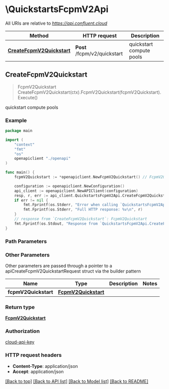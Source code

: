 # \QuickstartsFcpmV2Api

All URIs are relative to *https://api.confluent.cloud*

Method | HTTP request | Description
------------- | ------------- | -------------
[**CreateFcpmV2Quickstart**](QuickstartsFcpmV2Api.md#CreateFcpmV2Quickstart) | **Post** /fcpm/v2/quickstart | quickstart compute pools



## CreateFcpmV2Quickstart

> FcpmV2Quickstart CreateFcpmV2Quickstart(ctx).FcpmV2Quickstart(fcpmV2Quickstart).Execute()

quickstart compute pools



### Example

```go
package main

import (
    "context"
    "fmt"
    "os"
    openapiclient "./openapi"
)

func main() {
    fcpmV2Quickstart := *openapiclient.NewFcpmV2Quickstart() // FcpmV2Quickstart |  (optional)

    configuration := openapiclient.NewConfiguration()
    api_client := openapiclient.NewAPIClient(configuration)
    resp, r, err := api_client.QuickstartsFcpmV2Api.CreateFcpmV2Quickstart(context.Background()).FcpmV2Quickstart(fcpmV2Quickstart).Execute()
    if err != nil {
        fmt.Fprintf(os.Stderr, "Error when calling `QuickstartsFcpmV2Api.CreateFcpmV2Quickstart``: %v\n", err)
        fmt.Fprintf(os.Stderr, "Full HTTP response: %v\n", r)
    }
    // response from `CreateFcpmV2Quickstart`: FcpmV2Quickstart
    fmt.Fprintf(os.Stdout, "Response from `QuickstartsFcpmV2Api.CreateFcpmV2Quickstart`: %v\n", resp)
}
```

### Path Parameters



### Other Parameters

Other parameters are passed through a pointer to a apiCreateFcpmV2QuickstartRequest struct via the builder pattern


Name | Type | Description  | Notes
------------- | ------------- | ------------- | -------------
 **fcpmV2Quickstart** | [**FcpmV2Quickstart**](FcpmV2Quickstart.md) |  | 

### Return type

[**FcpmV2Quickstart**](fcpm.v2.Quickstart.md)

### Authorization

[cloud-api-key](../README.md#cloud-api-key)

### HTTP request headers

- **Content-Type**: application/json
- **Accept**: application/json

[[Back to top]](#) [[Back to API list]](../README.md#documentation-for-api-endpoints)
[[Back to Model list]](../README.md#documentation-for-models)
[[Back to README]](../README.md)

